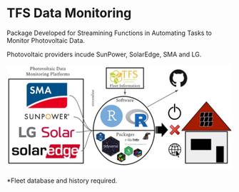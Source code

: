 # TFS Data Monitoring
Package Developed for Streamining Functions in Automating Tasks to Monitor Photovoltaic Data.

Photovoltaic providers incude SunPower, SolarEdge, SMA and LG.

![Workflow](https://github.com/cingularities/Images/blob/main/TFS_workflow.jpg)


*Fleet database and history required.
